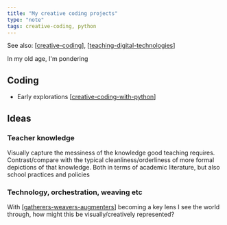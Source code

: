 ```yaml
---
title: "My creative coding projects"
type: "note"
tags: creative-coding, python 
---
```


See also: [[creative-coding]], [[teaching-digital-technologies]]

In my old age, I'm pondering 

## Coding

- Early explorations [[creative-coding-with-python]]

## Ideas

### Teacher knowledge

Visually capture the messiness of the knowledge good teaching requires. Contrast/compare with the typical cleanliness/orderliness of more formal depictions of that knowledge. Both in terms of academic literature, but also school practices and policies 

### Technology, orchestration, weaving etc

With [[gatherers-weavers-augmenters]] becoming a key lens I see the world through, how might this be visually/creatively represented?


[//begin]: # "Autogenerated link references for markdown compatibility"
[creative-coding]: creative-coding "Digital art"
[teaching-digital-technologies]: teaching-digital-technologies "Teaching Digital Technologies"
[creative-coding-with-python]: ..%2F..%2FPython%2Fcreative-coding-with-python "Creative coding with Manim"
[gatherers-weavers-augmenters]: ..%2F..%2FPaper-Ideas%2Fgatherers-weavers-augmenters "Gatherers, Weavers and Augmenters: Three principles for dynamic and sustainable delivery of quality learning and teaching"
[//end]: # "Autogenerated link references"